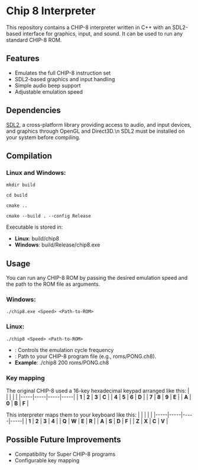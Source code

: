 # Chip 8 Interpreter
This repository contains a CHIP-8 interpreter written in C++ with an SDL2-based interface for graphics, input, and sound. It can be used to run any standard CHIP-8 ROM.

## Features
- Emulates the full CHIP-8 instruction set
- SDL2-based graphics and input handling
- Simple audio beep support
- Adjustable emulation speed

## Dependencies
[SDL2](https://www.libsdl.org/), a cross-platform library providing access to audio, and input devices, and graphics through OpenGL and Direct3D.\n
SDL2 must be installed on your system before compiling.

## Compilation
### Linux and Windows:
`mkdir build`

`cd build`

`cmake ..`

`cmake --build . --config Release`

Executable is stored in:
- **Linux**: build/chip8
- **Windows**: build/Release/chip8.exe

## Usage
You can run any CHIP-8 ROM by passing the desired emulation speed and the path to the ROM file as arguments.
### Windows:
`./chip8.exe <Speed> <Path-to-ROM>`
### Linux:
`./chip8 <Speed> <Path-to-ROM>`

- **<Speed>**: Controls the emulation cycle frequency
- **<Path-to-ROM>**: Path to your CHIP-8 program file (e.g., roms/PONG.ch8).
- **Example**: ./chip8 200 roms/PONG.ch8

### Key mapping
The original CHIP-8 used a 16-key hexadecimal keypad arranged like this:
|     |     |     |     |
|-----|-----|-----|-----|
| **1** | **2** | **3** | **C** |
| **4** | **5** | **6** | **D** |
| **7** | **8** | **9** | **E** |
| **A** | **0** | **B** | **F** |

This interpreter maps them to your keyboard like this:
|     |     |     |     |
|-----|-----|-----|-----|
| **1** | **2** | **3** | **4** |
| **Q** | **W** | **E** | **R** |
| **A** | **S** | **D** | **F** |
| **Z** | **X** | **C** | **V** |

## Possible Future Improvements
- Compatibility for Super CHIP-8 programs
- Configurable key mapping

